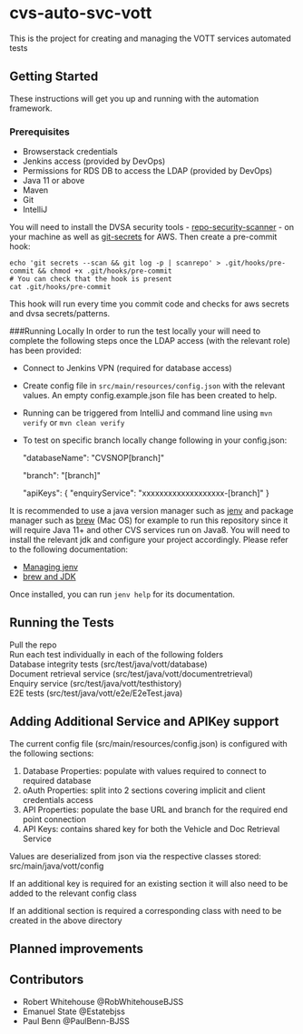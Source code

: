 # cvs-auto-svc-vott

This is the project for creating and managing the VOTT services automated tests

## Getting Started
These instructions will get you up and running with the automation framework.

### Prerequisites
- Browserstack credentials
- Jenkins access (provided by DevOps)
- Permissions for RDS DB to access the LDAP (provided by DevOps)
- Java 11 or above
- Maven
- Git
- IntelliJ

You will need to install the DVSA security tools - [repo-security-scanner](https://github.com/UKHomeOffice/repo-security-scanner) - on your machine as well as [git-secrets](https://github.com/awslabs/git-secrets) for AWS.
Then create a pre-commit hook:
```shell
echo 'git secrets --scan && git log -p | scanrepo' > .git/hooks/pre-commit && chmod +x .git/hooks/pre-commit
# You can check that the hook is present
cat .git/hooks/pre-commit
```

This hook will run every time you commit code and checks for aws secrets and dvsa secrets/patterns.

###Running Locally
In order to run the test locally your will need to complete the following steps once the LDAP access (with the relevant role) has been provided:
- Connect to Jenkins VPN (required for database access)
- Create config file in `src/main/resources/config.json` with the relevant values. An empty config.example.json file has been created to help.
- Running can be triggered from IntelliJ and command line using `mvn verify` or `mvn clean verify`
- To test on specific branch locally change following in your config.json:
  
  "databaseName": "CVSNOP[branch]"
  
  "branch": "[branch]"
  
  "apiKeys": {
  "enquiryService": "xxxxxxxxxxxxxxxxxxx-[branch]"
  }

It is recommended to use a java version manager such as [jenv](https://github.com/jenv/jenv) and package manager such as [brew](https://brew.sh/) (Mac OS) for example to run this repository since it will require Java 11+ and other CVS services run on Java8.
You will need to install the relevant jdk and configure your project accordingly. Please refer to the following documentation:
- [Managing jenv](https://www.jenv.be/)
- [brew and JDK](https://gist.github.com/tomysmile/a9a7aee85ff73454bd57e198ad90e614)

Once installed, you can run `jenv help` for its documentation.

## Running the Tests
Pull the repo  
Run each test individually in each of the following folders  
Database integrity tests (src/test/java/vott/database)  
Document retrieval service (src/test/java/vott/documentretrieval)  
Enquiry service (src/test/java/vott/testhistory)  
E2E tests (src/test/java/vott/e2e/E2eTest.java)  

## Adding Additional Service and APIKey support
The current config file (src/main/resources/config.json) is configured with the following sections:

1. Database Properties: populate with values required to connect to required database
2. oAuth Properties: split into 2 sections covering implicit and client credentials access
3. API Properties: populate the base URL and branch for the required end point connection
4. API Keys: contains shared key for both the Vehicle and Doc Retrieval Service

Values are deserialized from json via the respective classes stored: src/main/java/vott/config

If an additional key is required for an existing section it will also need to be added to the relevant config class

If an additional section is required a corresponding class with need to be created in the above directory

## Planned improvements

## Contributors

- Robert Whitehouse @RobWhitehouseBJSS
- Emanuel State @Estatebjss
- Paul Benn @PaulBenn-BJSS
